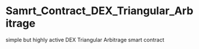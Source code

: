 # Samrt_Contract_DEX_Triangular_Arbitrage
simple but highly active DEX Triangular Arbitrage smart contract
